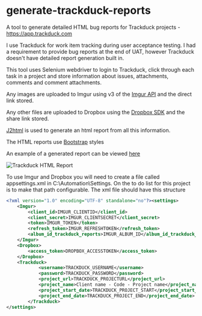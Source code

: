 # generate-trackduck-reports

A tool to generate detailed HTML bug reports for Trackduck projects - https://app.trackduck.com

I use Trackduck for work item tracking during user acceptance testing. I had a requirement to provide bug reports at the end of UAT, however Trackduck doesn't have detailed report generation built in. 

This tool uses Selenium webdriver to login to Trackduck, click through each task in a project and store information about issues, attachments, comments and comment attachments.

Any images are uploaded to Imgur using v3 of the [Imgur API](https://apidocs.imgur.com/) and the direct link stored. 

Any other files are uploaded to Dropbox using the [Dropbox SDK](https://www.dropbox.com/developers/documentation/java) and the share link stored.

[J2html](https://j2html.com/) is used to generate an html report from all this information.

The HTML reports use [Bootstrap](http://getbootstrap.com/) styles

An example of a generated report can be viewed [here](http://keylimecode.com/wp-content/uploads/2017/08/0516-DCU-The-Helix_20170208033308.html)

![Trackduck HTML Report](http://i.imgur.com/tPgUv37.png)

To use Imgur and Dropbox you will need to create a file called appsettings.xml in C:\Automation\Settings. On the to do list for this project is to make that path configurable. The xml file should have this structure

```xml
<?xml version="1.0" encoding="UTF-8" standalone="no"?><settings>
	<Imgur>
		<client_id>IMGUR_CLIENTID</client_id>
		<client_secret>IMGUR_CLIENTSECRET</client_secret>
		<token>IMGUR_TOKEN</token>
		<refresh_token>IMGUR_REFRESHTOKEN</refresh_token>
		<album_id_trackduck_reports>IMGUR_ALBUM_ID</album_id_trackduck_reports>
	</Imgur>	
	<Dropbox>		
		<access_token>DROPBOX_ACCESSTOKEN</access_token>
	</Dropbox>
	<Trackduck>
    		<username>TRACKDUCK_USERNAME</username>
    		<password>TRACKDUCK_PASSWORD</password>
    		<project_url>TRACKDUCK_PROJECTURL</project_url>
    		<project_name>Client name - Code - Project name</project_name>
    		<project_start_date>TRACKDUCK_PROJECT_START</project_start_date>
    		<project_end_date>TRACKDUCK_PROJECT_END</project_end_date>
    	</Trackduck>
</settings>
```